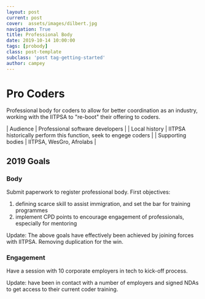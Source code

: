 ```yaml
---
layout: post
current: post
cover:  assets/images/dilbert.jpg
navigation: True
title: Professional Body
date: 2019-10-14 10:00:00
tags: [probody]
class: post-template
subclass: 'post tag-getting-started'
author: campey
---
```


# Pro Coders
Professional body for coders to allow for better coordination as an industry, working with the IITPSA to "re-boot" their offering to coders.

| Audience | Professional software developers |
| Local history | IITPSA historically perform this function, seek to engege coders |
| Supporting bodies | IITPSA, WesGro, Afrolabs |

## 2019 Goals

### Body

Submit paperwork to register professional body.
First objectives:
1. defining scarce skill to assist immigration, and set the bar for training programmes
2. implement CPD points to encourage engagement of professionals, especially for mentoring

Update: The above goals have effectively been achieved by joining forces with IITPSA. Removing duplication for the win.

### Engagement

Have a session with 10 corporate employers in tech to kick-off process.

Update: have been in contact with a number of employers and signed NDAs to get access to their current coder training.